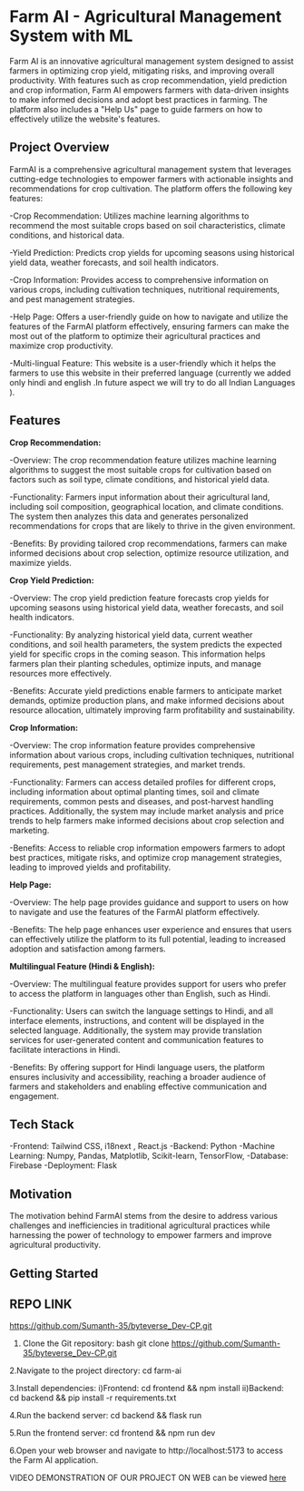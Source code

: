 # Farm AI - Agricultural Management System with ML 

Farm AI is an innovative agricultural management system designed to assist farmers in optimizing crop yield, mitigating risks, and improving overall productivity. With features such as crop recommendation, yield prediction and crop information, Farm AI empowers farmers with data-driven insights to make informed decisions and adopt best practices in farming. The platform also includes a "Help Us" page to guide farmers on how to effectively utilize the website's features.


## Project Overview

FarmAI is a comprehensive agricultural management system that leverages cutting-edge technologies to empower farmers with actionable insights and recommendations for crop cultivation. The platform offers the following key features:

-Crop Recommendation: Utilizes machine learning algorithms to recommend the most suitable crops based on soil characteristics, climate conditions, and historical data.

-Yield Prediction: Predicts crop yields for upcoming seasons using historical yield data, weather forecasts, and soil health indicators.

-Crop Information: Provides access to comprehensive information on various crops, including cultivation techniques, nutritional requirements, and pest management strategies.

-Help Page: Offers a user-friendly guide on how to navigate and utilize the features of the FarmAI platform effectively, ensuring farmers can make the most out of the platform to optimize their agricultural practices and maximize crop productivity.

-Multi-lingual Feature: This website is a user-friendly which it helps the farmers to use this website in their preferred language (currently we added only hindi and english .In future aspect we will try to do all Indian Languages ).

## Features

**Crop Recommendation:**

-Overview: The crop recommendation feature utilizes machine learning algorithms to suggest the most suitable crops for cultivation based on factors such as soil type, climate conditions, and historical yield data.

-Functionality: Farmers input information about their agricultural land, including soil composition, geographical location, and climate conditions. The system then analyzes this data and generates personalized recommendations for crops that are likely to thrive in the given environment.

-Benefits: By providing tailored crop recommendations, farmers can make informed decisions about crop selection, optimize resource utilization, and maximize yields.

**Crop Yield Prediction:**

-Overview: The crop yield prediction feature forecasts crop yields for upcoming seasons using historical yield data, weather forecasts, and soil health indicators.

-Functionality: By analyzing historical yield data, current weather conditions, and soil health parameters, the system predicts the expected yield for specific crops in the coming season. This information helps farmers plan their planting schedules, optimize inputs, and manage resources more effectively.

-Benefits: Accurate yield predictions enable farmers to anticipate market demands, optimize production plans, and make informed decisions about resource allocation, ultimately improving farm profitability and sustainability.

**Crop Information:**

-Overview: The crop information feature provides comprehensive information about various crops, including cultivation techniques, nutritional requirements, pest management strategies, and market trends.

-Functionality: Farmers can access detailed profiles for different crops, including information about optimal planting times, soil and climate requirements, common pests and diseases, and post-harvest handling practices. Additionally, the system may include market analysis and price trends to help farmers make informed decisions about crop selection and marketing.

-Benefits: Access to reliable crop information empowers farmers to adopt best practices, mitigate risks, and optimize crop management strategies, leading to improved yields and profitability.

**Help Page:**

-Overview: The help page provides guidance and support to users on how to navigate and use the features of the FarmAI platform effectively.

-Benefits: The help page enhances user experience and ensures that users can effectively utilize the platform to its full potential, leading to increased adoption and satisfaction among farmers.

**Multilingual Feature (Hindi & English):**

-Overview: The multilingual feature provides support for users who prefer to access the platform in languages other than English, such as Hindi.

-Functionality: Users can switch the language settings to Hindi, and all interface elements, instructions, and content will be displayed in the selected language. Additionally, the system may provide translation services for user-generated content and communication features to facilitate interactions in Hindi.

-Benefits: By offering support for Hindi language users, the platform ensures inclusivity and accessibility, reaching a broader audience of farmers and stakeholders and enabling effective communication and engagement.

## Tech Stack

-Frontend: Tailwind CSS, i18next , React.js
-Backend: Python
-Machine Learning: Numpy, Pandas, Matplotlib, Scikit-learn, TensorFlow, 
-Database: Firebase
-Deployment: Flask

## Motivation

The motivation behind FarmAI stems from the desire to address various challenges and inefficiencies in traditional agricultural practices while harnessing the power of technology to empower farmers and improve agricultural productivity.

## Getting Started

## REPO LINK
https://github.com/Sumanth-35/byteverse_Dev-CP.git
1. Clone the Git repository:
   bash
   git clone https://github.com/Sumanth-35/byteverse_Dev-CP.git

2.Navigate to the project directory: cd farm-ai

3.Install dependencies:
i)Frontend: cd frontend && npm install
ii)Backend: cd backend && pip install -r requirements.txt

4.Run the backend server: cd backend && flask run

5.Run the frontend server: cd frontend && npm run dev

6.Open your web browser and navigate to http://localhost:5173 to access the Farm AI application.



VIDEO DEMONSTRATION OF OUR PROJECT ON WEB can be viewed [here]()
